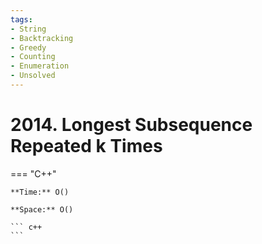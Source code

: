 ```yaml
---
tags:
- String
- Backtracking
- Greedy
- Counting
- Enumeration
- Unsolved
---
```



# 2014. Longest Subsequence Repeated k Times

=== "C++"

    **Time:** O()

    **Space:** O()

    ``` c++
    ```